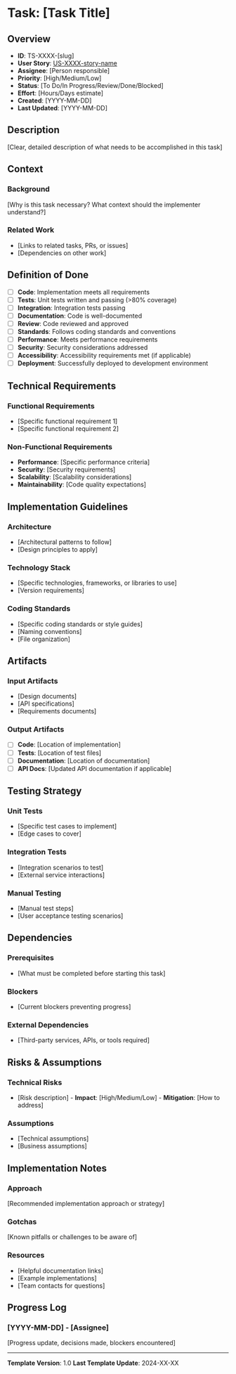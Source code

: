 # Task: [Task Title]

## Overview

- **ID**: TS-XXXX-[slug]
- **User Story**: [US-XXXX-story-name](../../README.md)
- **Assignee**: [Person responsible]
- **Priority**: [High/Medium/Low]
- **Status**: [To Do/In Progress/Review/Done/Blocked]
- **Effort**: [Hours/Days estimate]
- **Created**: [YYYY-MM-DD]
- **Last Updated**: [YYYY-MM-DD]

## Description

[Clear, detailed description of what needs to be accomplished in this task]

## Context

### Background
[Why is this task necessary? What context should the implementer understand?]

### Related Work
- [Links to related tasks, PRs, or issues]
- [Dependencies on other work]

## Definition of Done

- [ ] **Code**: Implementation meets all requirements
- [ ] **Tests**: Unit tests written and passing (>80% coverage)
- [ ] **Integration**: Integration tests passing
- [ ] **Documentation**: Code is well-documented
- [ ] **Review**: Code reviewed and approved
- [ ] **Standards**: Follows coding standards and conventions
- [ ] **Performance**: Meets performance requirements
- [ ] **Security**: Security considerations addressed
- [ ] **Accessibility**: Accessibility requirements met (if applicable)
- [ ] **Deployment**: Successfully deployed to development environment

## Technical Requirements

### Functional Requirements
- [Specific functional requirement 1]
- [Specific functional requirement 2]

### Non-Functional Requirements
- **Performance**: [Specific performance criteria]
- **Security**: [Security requirements]
- **Scalability**: [Scalability considerations]
- **Maintainability**: [Code quality expectations]

## Implementation Guidelines

### Architecture
- [Architectural patterns to follow]
- [Design principles to apply]

### Technology Stack
- [Specific technologies, frameworks, or libraries to use]
- [Version requirements]

### Coding Standards
- [Specific coding standards or style guides]
- [Naming conventions]
- [File organization]

## Artifacts

### Input Artifacts
- [Design documents]
- [API specifications]
- [Requirements documents]

### Output Artifacts
- [ ] **Code**: [Location of implementation]
- [ ] **Tests**: [Location of test files]
- [ ] **Documentation**: [Location of documentation]
- [ ] **API Docs**: [Updated API documentation if applicable]

## Testing Strategy

### Unit Tests
- [Specific test cases to implement]
- [Edge cases to cover]

### Integration Tests
- [Integration scenarios to test]
- [External service interactions]

### Manual Testing
- [Manual test steps]
- [User acceptance testing scenarios]

## Dependencies

### Prerequisites
- [What must be completed before starting this task]

### Blockers
- [Current blockers preventing progress]

### External Dependencies
- [Third-party services, APIs, or tools required]

## Risks & Assumptions

### Technical Risks
- [Risk description] - **Impact**: [High/Medium/Low] - **Mitigation**: [How to address]

### Assumptions
- [Technical assumptions]
- [Business assumptions]

## Implementation Notes

### Approach
[Recommended implementation approach or strategy]

### Gotchas
[Known pitfalls or challenges to be aware of]

### Resources
- [Helpful documentation links]
- [Example implementations]
- [Team contacts for questions]

## Progress Log

### [YYYY-MM-DD] - [Assignee]
[Progress update, decisions made, blockers encountered]

---

**Template Version**: 1.0
**Last Template Update**: 2024-XX-XX